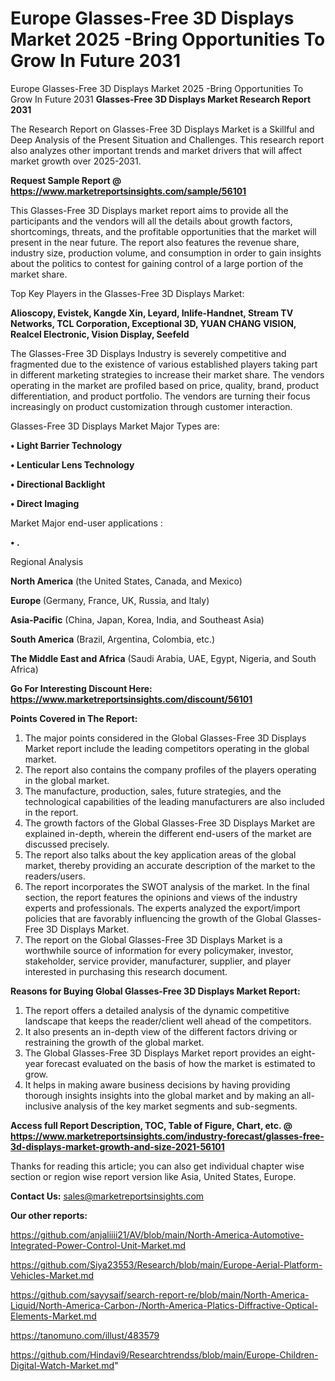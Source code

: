 # Europe Glasses-Free 3D Displays Market 2025 -Bring Opportunities To Grow In Future 2031
Europe Glasses-Free 3D Displays Market 2025 -Bring Opportunities To Grow In Future 2031
<strong>Glasses-Free 3D Displays Market Research Report 2031</strong>

The Research Report on Glasses-Free 3D Displays Market is a Skillful and Deep Analysis of the Present Situation and Challenges. This research report also analyzes other important trends and market drivers that will affect market growth over 2025-2031.

<strong>Request Sample Report @ <a href=https://www.marketreportsinsights.com/sample/56101>https://www.marketreportsinsights.com/sample/56101</a></strong>

This Glasses-Free 3D Displays market report aims to provide all the participants and the vendors will all the details about growth factors, shortcomings, threats, and the profitable opportunities that the market will present in the near future. The report also features the revenue share, industry size, production volume, and consumption in order to gain insights about the politics to contest for gaining control of a large portion of the market share.

Top Key Players in the Glasses-Free 3D Displays Market:

<strong>Alioscopy, Evistek, Kangde Xin, Leyard, Inlife-Handnet, Stream TV Networks, TCL Corporation, Exceptional 3D, YUAN CHANG VISION, Realcel Electronic, Vision Display, Seefeld</strong>

The Glasses-Free 3D Displays Industry is severely competitive and fragmented due to the existence of various established players taking part in different marketing strategies to increase their market share. The vendors operating in the market are profiled based on price, quality, brand, product differentiation, and product portfolio. The vendors are turning their focus increasingly on product customization through customer interaction.

Glasses-Free 3D Displays Market Major Types are:

<strong>• Light Barrier Technology

• Lenticular Lens Technology

• Directional Backlight

• Direct Imaging</strong>

Market Major end-user applications :

<strong>• .</strong>

Regional Analysis

</u><strong><b>North America</b></strong> (the United States, Canada, and Mexico)

<strong><b>Europe </b></strong>(Germany, France, UK, Russia, and Italy)

<strong><b>Asia-Pacific</b></strong> (China, Japan, Korea, India, and Southeast Asia)

<strong><b>South America</b></strong> (Brazil, Argentina, Colombia, etc.)

<strong><b>The Middle East and Africa</b></strong> (Saudi Arabia, UAE, Egypt, Nigeria, and South Africa)

<strong>Go For Interesting Discount Here: <a href=https://www.marketreportsinsights.com/discount/56101>https://www.marketreportsinsights.com/discount/56101</a></strong>

<strong>Points Covered in The Report:</strong>
<ol>
  <li>The major points considered in the Global Glasses-Free 3D Displays Market report include the leading competitors operating in the global market.</li>
  <li>The report also contains the company profiles of the players operating in the global market.</li>
  <li>The manufacture, production, sales, future strategies, and the technological capabilities of the leading manufacturers are also included in the report.</li>
  <li>The growth factors of the Global Glasses-Free 3D Displays Market are explained in-depth, wherein the different end-users of the market are discussed precisely.</li>
  <li>The report also talks about the key application areas of the global market, thereby providing an accurate description of the market to the readers/users.</li>
  <li>The report incorporates the SWOT analysis of the market. In the final section, the report features the opinions and views of the industry experts and professionals. The experts analyzed the export/import policies that are favorably influencing the growth of the Global Glasses-Free 3D Displays Market.</li>
  <li>The report on the Global Glasses-Free 3D Displays Market is a worthwhile source of information for every policymaker, investor, stakeholder, service provider, manufacturer, supplier, and player interested in purchasing this research document.</li>
</ol>
<strong>Reasons for Buying Global Glasses-Free 3D Displays Market Report:</strong>

<ol>
  <li>The report offers a detailed analysis of the dynamic competitive landscape that keeps the reader/client well ahead of the competitors.</li>
  <li>It also presents an in-depth view of the different factors driving or restraining the growth of the global market.</li>
  <li>The Global Glasses-Free 3D Displays Market report provides an eight-year forecast evaluated on the basis of how the market is estimated to grow.</li>
  <li>It helps in making aware business decisions by having providing thorough insights insights into the global market and by making an all-inclusive analysis of the key market segments and sub-segments.</li>
</ol>
<strong>Access full Report Description, TOC, Table of Figure, Chart, etc. @ <a href=https://www.marketreportsinsights.com/industry-forecast/glasses-free-3d-displays-market-growth-and-size-2021-56101>https://www.marketreportsinsights.com/industry-forecast/glasses-free-3d-displays-market-growth-and-size-2021-56101</a></strong>


Thanks for reading this article; you can also get individual chapter wise section or region wise report version like Asia, United States, Europe.

<strong>Contact Us:</strong>
sales@marketreportsinsights.com

<strong>Our other reports:</strong>

<a href=https://github.com/anjaliiii21/AV/blob/main/North-America-Automotive-Integrated-Power-Control-Unit-Market.md>https://github.com/anjaliiii21/AV/blob/main/North-America-Automotive-Integrated-Power-Control-Unit-Market.md</a>

<a href=https://github.com/Siya23553/Research/blob/main/Europe-Aerial-Platform-Vehicles-Market.md>https://github.com/Siya23553/Research/blob/main/Europe-Aerial-Platform-Vehicles-Market.md</a>

<a href=https://github.com/sayysaif/search-report-re/blob/main/North-America-Liquid/North-America-Carbon-/North-America-Platics-Diffractive-Optical-Elements-Market.md>https://github.com/sayysaif/search-report-re/blob/main/North-America-Liquid/North-America-Carbon-/North-America-Platics-Diffractive-Optical-Elements-Market.md</a>

<a href=https://tanomuno.com/illust/483579>https://tanomuno.com/illust/483579</a>

<a href=https://github.com/Hindavi9/Researchtrendss/blob/main/Europe-Children-Digital-Watch-Market.md>https://github.com/Hindavi9/Researchtrendss/blob/main/Europe-Children-Digital-Watch-Market.md</a>"
